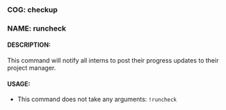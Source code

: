 ### COG: checkup
### NAME: runcheck

#### DESCRIPTION:
This command will notify all interns to post their progress
updates to their project manager.

#### USAGE:
- This command does not take any arguments:
`!runcheck`
